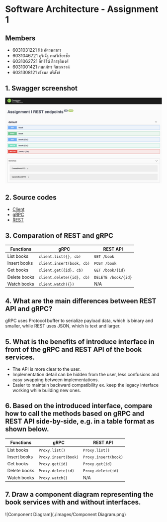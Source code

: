 # Software Architecture - Assignment 1

## Members

- 6031031221 นิธิ อัศวพลากร
- 6031046721 ภูริณัฐ เทศวิเชียรชัย
- 6031062721 อิทธิธีต์ ลีลาชุติพงศ์
- 6031001421 กนกภัทร จินะณรงค์
- 6031308121 ณัชพล ศรีสังข์ 

## 1. Swagger screenshot

![Swagger](./images/swagger.png)

## 2. Source codes

- [Client](https://github.com/2110521-2563-1-Software-Architecture/TODO-assignment-1/tree/master/rest-client)
- [gRPC](https://github.com/2110521-2563-1-Software-Architecture/TODO-assignment-1/tree/master/GRPC)
- [REST](https://github.com/2110521-2563-1-Software-Architecture/TODO-assignment-1/tree/master/rest-api)

## 3. Comparation of REST and gRPC

| Functions     | gRPC                      | REST API            |
| ------------- | ------------------------- | ------------------- |
| List books    | `client.list({}, cb)`     | `GET /book`         |
| Insert books  | `client.insert(book, cb)` | `POST /book`        |
| Get books     | `client.get({id}, cb)`    | `GET /book/{id}`    |
| Delete books  | `client.delete({id}, cb)` | `DELETE /book/{id}` |
| Watch books   | `client.watch({})`        | N/A                 |

## 4. What are the main differences between REST API and gRPC?

gRPC uses Protocol buffer to serialize payload data, which is binary and smaller, while REST uses JSON, which is text and larger.

## 5. What is the benefits of introduce interface in front of the gRPC and REST API of the book services.

- The API is more clear to the user.
- Implementation detail can be hidden from the user, less confusions and easy swapping between implementations.
- Easier to maintain backward compatibility ex. keep the legacy interface working while building new ones.

## 6. Based on the introduced interface, compare how to call the methods based on gRPC and REST API side-by-side, e.g. in a table format as shown below.

| Functions     | gRPC                 | REST API             |
| ------------- | -------------------- | -------------------- |
| List books    | `Proxy.list()`       | `Proxy.list()`       |
| Insert books  | `Proxy.insert(book)` | `Proxy.insert(book)` |
| Get books     | `Proxy.get(id)`      | `Proxy.get(id)`      |
| Delete books  | `Proxy.delete(id)`   | `Proxy.delete(id)`   |
| Watch books   | `Proxy.watch()`      | N/A                  |

## 7. Draw a component diagram representing the book services with and without interfaces.

![Component Diagram](./images/Component Diagram.png)

